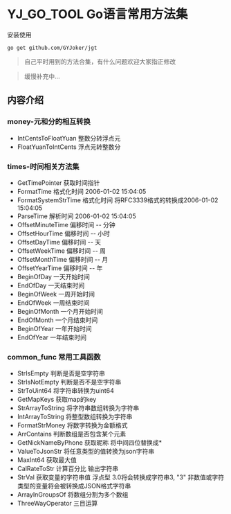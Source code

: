 # YJ_GO_TOOL Go语言常用方法集

安装使用
```shell
go get github.com/GYJoker/jgt 
```

> 自己平时用到的方法合集，有什么问题欢迎大家指正修改

> 缓慢补充中...


## 内容介绍
### money-元和分的相互转换
- IntCentsToFloatYuan 整数分转浮点元
- FloatYuanToIntCents 浮点元转整数分

### times-时间相关方法集
- GetTimePointer 获取时间指针
- FormatTime 格式化时间  2006-01-02 15:04:05
- FormatSystemStrTime 格式化时间 将RFC3339格式的转换成2006-01-02 15:04:05
- ParseTime 解析时间  2006-01-02 15:04:05
- OffsetMinuteTime 偏移时间 -- 分钟
- OffsetHourTime 偏移时间 -- 小时
- OffsetDayTime 偏移时间 -- 天
- OffsetWeekTime 偏移时间 -- 周
- OffsetMonthTime 偏移时间 -- 月
- OffsetYearTime 偏移时间 -- 年
- BeginOfDay 一天开始时间
- EndOfDay 一天结束时间
- BeginOfWeek 一周开始时间
- EndOfWeek 一周结束时间
- BeginOfMonth 一个月开始时间
- EndOfMonth 一个月结束时间
- BeginOfYear 一年开始时间
- EndOfYear 一年结束时间

### common_func 常用工具函数
- StrIsEmpty 判断是否是空字符串
- StrIsNotEmpty 判断是否不是空字符串
- StrToUint64 将字符串转换为uint64
- GetMapKeys 获取map的key
- StrArrayToString 将字符串数组转换为字符串
- IntArrayToString 将整型数组转换为字符串
- FormatStrMoney 将数字转换为金额格式
- ArrContains 判断数组是否包含某个元素
- GetNickNameByPhone 获取昵称 将中间四位替换成*
- ValueToJsonStr 将任意类型的值转换为json字符串
- MaxInt64 获取最大值
- CalRateToStr 计算百分比 输出字符串
- StrVal 获取变量的字符串值 浮点型 3.0将会转换成字符串3, "3"  非数值或字符类型的变量将会被转换成JSON格式字符串
- ArrayInGroupsOf 将数组分割为多个数组
- ThreeWayOperator 三目运算
